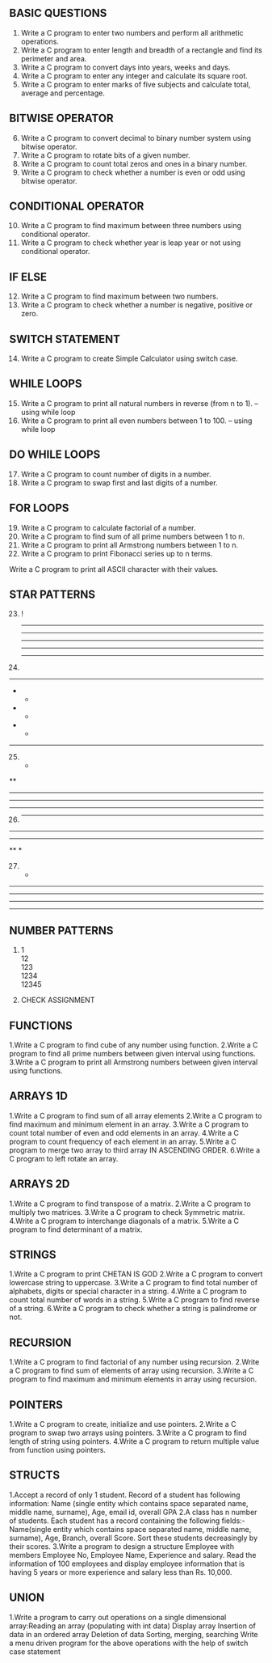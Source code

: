 
## BASIC QUESTIONS

01. Write a C program to enter two numbers and perform all arithmetic operations.
02. Write a C program to enter length and breadth of a rectangle and find its perimeter and area.
03. Write a C program to convert days into years, weeks and days.
04. Write a C program to enter any integer and calculate its square root.
05. Write a C program to enter marks of five subjects and calculate total, average and percentage.

## BITWISE OPERATOR

06. Write a C program to convert decimal to binary number system using bitwise operator.
07. Write a C program to rotate bits of a given number.
08. Write a C program to count total zeros and ones in a binary number.
09. Write a C program to check whether a number is even or odd using bitwise operator.

## CONDITIONAL OPERATOR

10. Write a C program to find maximum between three numbers using conditional operator.
11. Write a C program to check whether year is leap year or not using conditional operator.

## IF ELSE
12. Write a C program to find maximum between two numbers.
13. Write a C program to check whether a number is negative, positive or zero.

## SWITCH STATEMENT
14. Write a C program to create Simple Calculator using switch case.

## WHILE LOOPS
15. Write a C program to print all natural numbers in reverse (from n to 1). – using while loop
16. Write a C program to print all even numbers between 1 to 100. – using while loop

## DO WHILE LOOPS
17. Write a C program to count number of digits in a number.
18. Write a C program to swap first and last digits of a number.

## FOR LOOPS
19. Write a C program to calculate factorial of a number.
20. Write a C program to find sum of all prime numbers between 1 to n.
21. Write a C program to print all Armstrong numbers between 1 to n.
22. Write a C program to print Fibonacci series up to n terms.

Write a C program to print all ASCII character with their values.

## STAR PATTERNS
23. !
    *****   
    *****   
    *****
    *****
    *****
  
24. 
  *****
  *   *
  *   *
  *   *
  *****

25. *
  **
  ***
  ****
  *****
  
26. *****
  ****
  ***
  **
  *
  
27.  *
   ***
  *****
 *******
*********

## NUMBER PATTERNS
1.  1   
    12  
    123  
    1234    
    12345   

2. CHECK ASSIGNMENT

## FUNCTIONS
1.Write a C program to find cube of any number using function.
2.Write a C program to find all prime numbers between given interval using functions.
3.Write a C program to print all Armstrong numbers between given interval using functions.

## ARRAYS 1D
1.Write a C program to find sum of all array elements
2.Write a C program to find maximum and minimum element in an array.
3.Write a C program to count total number of even and odd elements in an array.
4.Write a C program to count frequency of each element in an array.
5.Write a C program to merge two array to third array IN ASCENDING ORDER.
6.Write a C program to left rotate an array.

## ARRAYS 2D
1.Write a C program to find transpose of a matrix.
2.Write a C program to multiply two matrices.
3.Write a C program to check Symmetric matrix.
4.Write a C program to interchange diagonals of a matrix.
5.Write a C program to find determinant of a matrix.

## STRINGS
1.Write a C program to print CHETAN IS GOD
2.Write a C program to convert lowercase string to uppercase.
3.Write a C program to find total number of alphabets, digits or special character in a string.
4.Write a C program to count total number of words in a string.
5.Write a C program to find reverse of a string.
6.Write a C program to check whether a string is palindrome or not.

## RECURSION
1.Write a C program to find factorial of any number using recursion.
2.Write a C program to find sum of elements of array using recursion.
3.Write a C program to find maximum and minimum elements in array using recursion.

## POINTERS
1.Write a C program to create, initialize and use pointers.
2.Write a C program to swap two arrays using pointers.
3.Write a C program to find length of string using pointers.
4.Write a C program to return multiple value from function using pointers.

## STRUCTS
1.Accept a record of only 1 student. Record of a student has following information: Name (single entity which contains space separated name, middle name, surname), Age, email id, overall GPA
2.A class has n number of students. Each student has a record containing the following fields:- Name(single entity which contains space separated name, middle name, surname), Age, Branch, overall Score. Sort these students decreasingly by their scores.
3.Write a program to design a structure Employee with members Employee No, Employee Name, Experience and salary. Read the information of 100 employees and display employee information that is having 5 years or more experience and salary less than Rs. 10,000.

## UNION
1.Write a program to carry out operations on a single dimensional array:Reading an array (populating with int data) 
                                                                        Display array
                                                                        Insertion of data in an ordered array
                                                                        Deletion of data
                                                                        Sorting, merging, searching
Write a menu driven program for the above operations with the help of switch case statement
